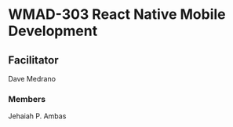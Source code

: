 # WMAD-303 React Native Mobile Development

## Facilitator
Dave Medrano

### Members
Jehaiah P. Ambas